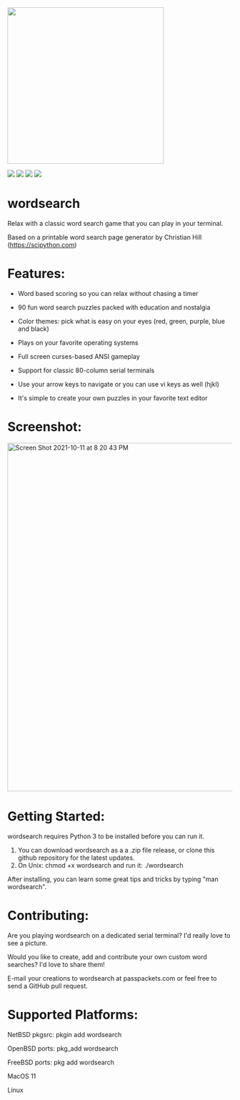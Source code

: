 <img src="https://user-images.githubusercontent.com/84298137/151912997-9f2d2583-d7c2-4870-bd08-f19521d3a9b4.png" width="350" height="350">

<img src="https://badgen.net/github/release/jensenpat/wordsearch?color=blue"> <img src="https://badgen.net/github/last-commit/jensenpat/wordsearch?color=blue"> <img src="https://img.shields.io/github/downloads/jensenpat/wordsearch/total.svg?color=blue"> <img src="https://img.shields.io/github/stars/jensenpat/wordsearch.svg?color=blue">

# wordsearch

Relax with a classic word search game that you can play in your terminal.

Based on a printable word search page generator by Christian Hill (https://scipython.com)

# Features:

- Word based scoring so you can relax without chasing a timer

- 90 fun word search puzzles packed with education and nostalgia

- Color themes: pick what is easy on your eyes (red, green, purple, blue and black)

- Plays on your favorite operating systems

- Full screen curses-based ANSI gameplay

- Support for classic 80-column serial terminals

- Use your arrow keys to navigate or you can use vi keys as well (hjkl)

- It's simple to create your own puzzles in your favorite text editor

# Screenshot:

<img width="780" alt="Screen Shot 2021-10-11 at 8 20 43 PM" src="https://user-images.githubusercontent.com/84298137/136885856-792937bd-da47-4b01-be29-f2cfca099ffd.png">

# Getting Started:

wordsearch requires Python 3 to be installed before you can run it.

1. You can download wordsearch as a a .zip file release, or clone this github repository for the latest updates.
2. On Unix: chmod +x wordsearch and run it: ./wordsearch

After installing, you can learn some great tips and tricks by typing "man wordsearch".

# Contributing:

Are you playing wordsearch on a dedicated serial terminal? I'd really love to see a picture.

Would you like to create, add and contribute your own custom word searches? I'd love to share them!

E-mail your creations to wordsearch at passpackets.com or
feel free to send a GitHub pull request.

# Supported Platforms: 

NetBSD pkgsrc: pkgin add wordsearch

OpenBSD ports: pkg_add wordsearch

FreeBSD ports: pkg add wordsearch

MacOS 11

Linux
